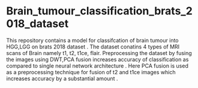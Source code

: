 # Brain_tumour_classification_brats_2018_dataset
This repository contains a model for classifcation of brain tumour into HGG,LGG on brats 2018 dataset . The dataset conatins 4 types of MRI scans of Brain namely t1, t2, t1ce, flair.
Preprocessing the dataset by fusing the images using DWT,PCA fusion increases accuracy of classification as compared to single neural network architecture . Here PCA fusion is used as a preprocessing technique
for fusion of t2 and t1ce images which increases accuracy by a substantial amount .
